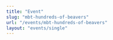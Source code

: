 ```yaml
---
title: "Event"
slug: "mbt-hundreds-of-beavers"
url: "/events/mbt-hundreds-of-beavers"
layout: "events/single"
---
```

